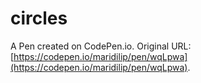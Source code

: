 # circles

A Pen created on CodePen.io. Original URL: [https://codepen.io/maridilip/pen/wqLpwa](https://codepen.io/maridilip/pen/wqLpwa).


